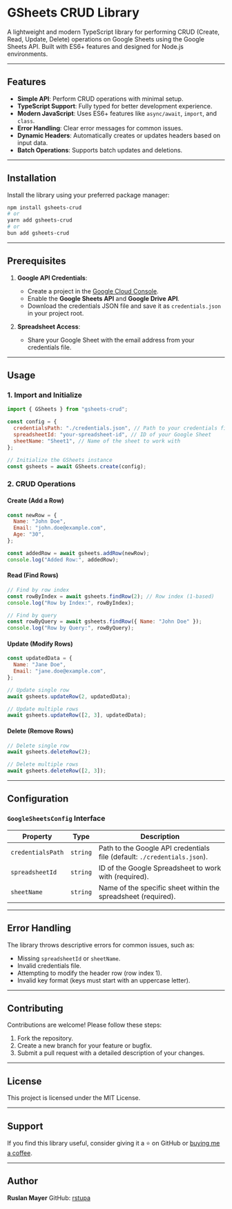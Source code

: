 # GSheets CRUD Library

A lightweight and modern TypeScript library for performing CRUD (Create, Read, Update, Delete) operations on Google Sheets using the Google Sheets API. Built with ES6+ features and designed for Node.js environments.

---

## Features

- **Simple API**: Perform CRUD operations with minimal setup.
- **TypeScript Support**: Fully typed for better development experience.
- **Modern JavaScript**: Uses ES6+ features like `async/await`, `import`, and `class`.
- **Error Handling**: Clear error messages for common issues.
- **Dynamic Headers**: Automatically creates or updates headers based on input data.
- **Batch Operations**: Supports batch updates and deletions.

---

## Installation

Install the library using your preferred package manager:

```bash
npm install gsheets-crud
# or
yarn add gsheets-crud
# or
bun add gsheets-crud
```

---

## Prerequisites

1. **Google API Credentials**:
   - Create a project in the [Google Cloud Console](https://console.cloud.google.com/).
   - Enable the **Google Sheets API** and **Google Drive API**.
   - Download the credentials JSON file and save it as `credentials.json` in your project root.

2. **Spreadsheet Access**:
   - Share your Google Sheet with the email address from your credentials file.

---

## Usage

### 1. Import and Initialize

```javascript
import { GSheets } from "gsheets-crud";

const config = {
  credentialsPath: "./credentials.json", // Path to your credentials file
  spreadsheetId: "your-spreadsheet-id", // ID of your Google Sheet
  sheetName: "Sheet1", // Name of the sheet to work with
};

// Initialize the GSheets instance
const gsheets = await GSheets.create(config);
```

### 2. CRUD Operations

#### **Create (Add a Row)**

```javascript
const newRow = {
  Name: "John Doe",
  Email: "john.doe@example.com",
  Age: "30",
};

const addedRow = await gsheets.addRow(newRow);
console.log("Added Row:", addedRow);
```

#### **Read (Find Rows)**

```javascript
// Find by row index
const rowByIndex = await gsheets.findRow(2); // Row index (1-based)
console.log("Row by Index:", rowByIndex);

// Find by query
const rowByQuery = await gsheets.findRow({ Name: "John Doe" });
console.log("Row by Query:", rowByQuery);
```

#### **Update (Modify Rows)**

```javascript
const updatedData = {
  Name: "Jane Doe",
  Email: "jane.doe@example.com",
};

// Update single row
await gsheets.updateRow(2, updatedData);

// Update multiple rows
await gsheets.updateRow([2, 3], updatedData);
```

#### **Delete (Remove Rows)**

```javascript
// Delete single row
await gsheets.deleteRow(2);

// Delete multiple rows
await gsheets.deleteRow([2, 3]);
```

---

## Configuration

### `GoogleSheetsConfig` Interface

| Property          | Type     | Description                                                                 |
|-------------------|----------|-----------------------------------------------------------------------------|
| `credentialsPath` | `string` | Path to the Google API credentials file (default: `./credentials.json`).    |
| `spreadsheetId`   | `string` | ID of the Google Spreadsheet to work with (required).                       |
| `sheetName`       | `string` | Name of the specific sheet within the spreadsheet (required).               |

---

## Error Handling

The library throws descriptive errors for common issues, such as:

- Missing `spreadsheetId` or `sheetName`.
- Invalid credentials file.
- Attempting to modify the header row (row index 1).
- Invalid key format (keys must start with an uppercase letter).

---

## Contributing

Contributions are welcome! Please follow these steps:

1. Fork the repository.
2. Create a new branch for your feature or bugfix.
3. Submit a pull request with a detailed description of your changes.

---

## License

This project is licensed under the MIT License.

---

## Support

If you find this library useful, consider giving it a ⭐️ on GitHub or [buying me a coffee](https://www.buymeacoffee.com/rstupa).

---

## Author

**Ruslan Mayer**
GitHub: [rstupa](https://github.com/rstupa)
